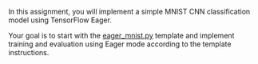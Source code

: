 In this assignment, you will implement a simple MNIST CNN classification model
using TensorFlow Eager.

Your goal is to start with the
[eager_mnist.py](https://github.com/ufal/npfl114/tree/master/labs/13/eager_mnist.py)
template and implement training and evaluation using Eager mode according
to the template instructions.
